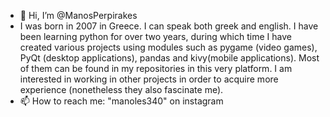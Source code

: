 - 👋 Hi, I’m @ManosPerpirakes
- I was born in 2007 in Greece. I can speak both greek and english. I have been learning python for over two years, during which time I have created various projects using modules such as pygame (video games), PyQt (desktop applications), pandas and kivy(mobile applications). Most of them can be found in my repositories in this very platform. I am interested in working in other projects in order to acquire more experience (nonetheless they also fascinate me).
- 📫 How to reach me: "manoles340" on instagram 
<!---
ManosPerpirakes/ManosPerpirakes is a ✨ special ✨ repository because its `README.md` (this file) appears on your GitHub profile.
You can click the Preview link to take a look at your changes.
--->
